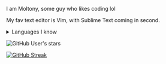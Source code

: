 I am Moltony, some guy who likes coding lol

My fav text editor is Vim, with Sublime Text coming in second.

<details>
  <summary>Languages I know</summary>
  <ul>
    <li>C++ (fluent)</li>
    <li>C (fluent)</li>
    <li>Java (fluent)</li>
    <li>C# (fluent)</li>
    <li>Python (fluent)</li>
    <li>JavaScript (fluent)</li>
    <li>TypeScript (fluent)</li>
    <li>PHP (fluent)</li>
    <li>Visual Basic (fluent)</li>
    <li>Rust (beginner level)</li>
    <li>Go (beginner level)</li>
  </ul>
</details>

![GitHub User's stars](https://img.shields.io/github/stars/IAmMoltony)

[![GitHub Streak](https://streak-stats.demolab.com/?user=IAmMoltony)](https://git.io/streak-stats)

